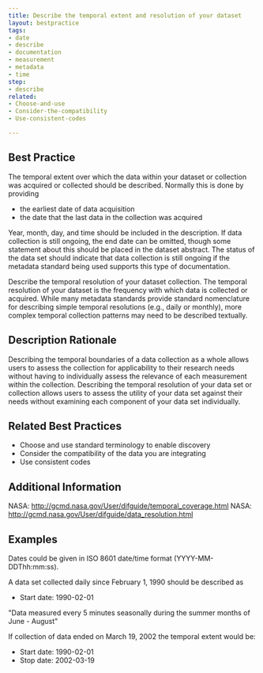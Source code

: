 ```yaml
---
title: Describe the temporal extent and resolution of your dataset
layout: bestpractice
tags:
- date
- describe
- documentation
- measurement
- metadata
- time
step:
- describe
related:
- Choose-and-use 
- Consider-the-compatibility 
- Use-consistent-codes

---
```


## Best Practice

The temporal extent over which the data within your dataset or collection was acquired or collected should be described. Normally this is done by providing

- the earliest date of data acquisition
- the date that the last data in the collection was acquired

Year, month, day, and time should be included in the description. If data collection is still ongoing, the end date can be omitted, though some statement about this should be placed in the dataset abstract. The status of the data set should indicate that data collection is still ongoing if the metadata standard being used supports this type of documentation.

Describe the temporal resolution of your dataset collection. The temporal resolution of your dataset is the frequency with which data is collected or acquired. While many metadata standards provide standard nomenclature for describing simple temporal resolutions (e.g., daily or monthly), more complex temporal collection patterns may need to be described textually.

## Description Rationale

Describing the temporal boundaries of a data collection as a whole allows users to assess the collection for applicability to their research needs without having to individually assess the relevance of each measurement within the collection. Describing the temporal resolution of your data set or collection allows users to assess the utility of your data set against their needs without examining each component of your data set individually.

## Related Best Practices

- Choose and use standard terminology to enable discovery
- Consider the compatibility of the data you are integrating
- Use consistent codes

## Additional Information

NASA: http://gcmd.nasa.gov/User/difguide/temporal_coverage.html
NASA: http://gcmd.nasa.gov/User/difguide/data_resolution.html

## Examples

Dates could be given in ISO 8601 date/time format (YYYY-MM-DDThh:mm:ss).

A data set collected daily since February 1, 1990 should be described as
- Start date: 1990-02-01

"Data measured every 5 minutes seasonally during the summer months of June - August"

If collection of data ended on March 19, 2002 the temporal extent would be:
- Start date: 1990-02-01
- Stop date: 2002-03-19


